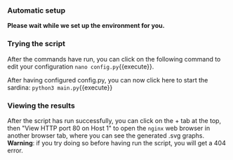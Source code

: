 ### Automatic setup

**Please wait while we set up the environment for you.**  

### Trying the script

After the commands have run, you can click on the following command to edit your configuration `nano config.py`{{execute}}.  

After having configured config.py, you can now click here to start the sardina: `python3 main.py`{{execute}}

### Viewing the results

After the script has run successfully, you can click on the + tab at the top, then "View HTTP port 80 on Host 1" to open the `nginx` web browser in another browser tab, where you can see the generated .svg graphs.  
**Warning**: if you try doing so before having run the script, you will get a 404 error.
